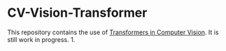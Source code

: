 # CV-Vision-Transformer

This repository contains the use of [Transformers in Computer Vision](https://arxiv.org/abs/2010.11929). It is still work in progress.
1. 
